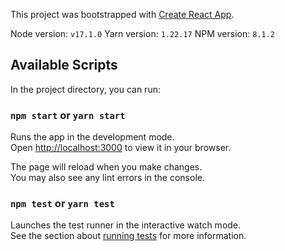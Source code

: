 This project was bootstrapped with [Create React App](https://github.com/facebook/create-react-app).

Node version: `v17.1.0`
Yarn version: `1.22.17`
NPM version: `8.1.2`

## Available Scripts

In the project directory, you can run:

### `npm start` or `yarn start`

Runs the app in the development mode.\
Open [http://localhost:3000](http://localhost:3000) to view it in your browser.

The page will reload when you make changes.\
You may also see any lint errors in the console.

### `npm test` or `yarn test`

Launches the test runner in the interactive watch mode.\
See the section about [running tests](https://facebook.github.io/create-react-app/docs/running-tests) for more information.
